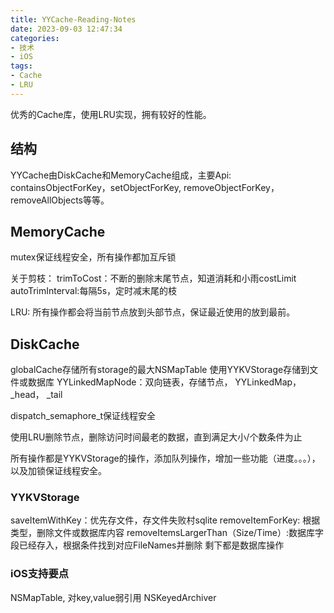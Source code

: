 ```yaml
---
title: YYCache-Reading-Notes
date: 2023-09-03 12:47:34
categories:
- 技术
- iOS
tags:
- Cache
- LRU
---
```



  优秀的Cache库，使用LRU实现，拥有较好的性能。

  ## 结构

  YYCache由DiskCache和MemoryCache组成，主要Api: containsObjectForKey，setObjectForKey, removeObjectForKey，removeAllObjects等等。


## MemoryCache

mutex保证线程安全，所有操作都加互斥锁

关于剪枝：
trimToCost：不断的删除末尾节点，知道消耗和小雨costLimit
autoTrimInterval:每隔5s，定时减末尾的枝

LRU:
    所有操作都会将当前节点放到头部节点，保证最近使用的放到最前。

## DiskCache

globalCache存储所有storage的最大NSMapTable
使用YYKVStorage存储到文件或数据库
YYLinkedMapNode：双向链表，存储节点，
YYLinkedMap， _head， _tail

dispatch_semaphore_t保证线程安全

使用LRU删除节点，删除访问时间最老的数据，直到满足大小/个数条件为止

所有操作都是YYKVStorage的操作，添加队列操作，增加一些功能（进度。。。），以及加锁保证线程安全。

### YYKVStorage

saveItemWithKey：优先存文件，存文件失败村sqlite
removeItemForKey: 根据类型，删除文件或数据库内容
removeItemsLargerThan（Size/Time）:数据库字段已经存入，根据条件找到对应FileNames并删除
剩下都是数据库操作



### iOS支持要点

NSMapTable, 对key,value弱引用
NSKeyedArchiver

  